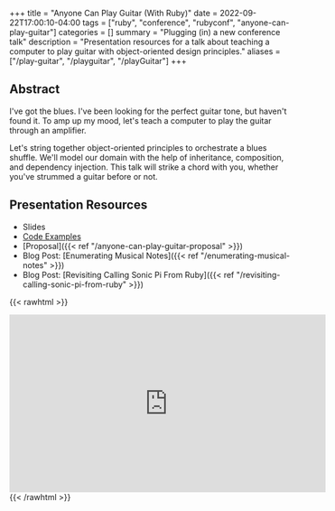 +++
title = "Anyone Can Play Guitar (With Ruby)"
date = 2022-09-22T17:00:10-04:00
tags = ["ruby", "conference", "rubyconf", "anyone-can-play-guitar"]
categories = []
summary = "Plugging (in) a new conference talk"
description = "Presentation resources for a talk about teaching a computer to play guitar with object-oriented design principles."
aliases = ["/play-guitar", "/playguitar", "/playGuitar"]
+++

## Abstract

I've got the blues. I've been looking for the perfect guitar tone, but haven't found it. To amp up my mood, let's teach a computer to play the guitar through an amplifier.

Let's string together object-oriented principles to orchestrate a blues shuffle. We'll model our domain with the help of inheritance, composition, and dependency injection. This talk will strike a chord with you, whether you've strummed a guitar before or not.

## Presentation Resources

* Slides
* [Code Examples](https://github.com/kevin-j-m/ruby-play-guitar#code-examples)
* [Proposal]({{< ref "/anyone-can-play-guitar-proposal" >}})
* Blog Post: [Enumerating Musical Notes]({{< ref "/enumerating-musical-notes" >}})
* Blog Post: [Revisiting Calling Sonic Pi From Ruby]({{< ref "/revisiting-calling-sonic-pi-from-ruby" >}})

{{< rawhtml >}}
<iframe width="560" height="315" src="https://www.youtube.com/embed/iQUNU36Vem4" title="YouTube video player" frameborder="0" allow="accelerometer; autoplay; clipboard-write; encrypted-media; gyroscope; picture-in-picture" allowfullscreen></iframe>
{{< /rawhtml >}}

